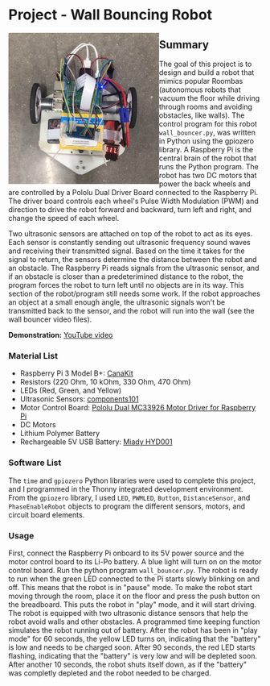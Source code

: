 # Project - Wall Bouncing Robot

<img align="left" src="https://github.com/willward20/Robotics-1/blob/main/Gallery/ArucoFollower.PNG" width="300"/>

## Summary
The goal of this project is to design and build a robot that mimics popular Roombas (autonomous robots that vacuum the floor while driving through rooms and avoiding obstacles, like walls). The control program for this robot `wall_bouncer.py`, was written in Python using the gpiozero library. A Raspberry Pi is the central brain of the robot that runs the Python program. The robot has two DC motors that power the back wheels and are controlled by a Pololu Dual Driver Board connected to the Raspberry Pi. The driver board controls each wheel's Pulse Width Modulation (PWM) and direction to drive the robot forward and backward, turn left and right, and change the speed of each wheel.

Two ultrasonic sensors are attached on top of the robot to act as its eyes. Each sensor is constantly sending out ultrasonic frequency sound waves and receiving their transmitted signal. Based on the time it takes for the signal to return, the sensors determine the distance between the robot and an obstacle. The Raspberry Pi reads signals from the ultrasonic sensor, and if an obstacle is closer than a predeterimined distance to the robot, the program forces the robot to turn left until no objects are in its way. This section of the robot/program still needs some work. If the robot approaches an object at a small enough angle, the ultrasonic signals won't be transmitted back to the sensor, and the robot will run into the wall (see the wall bouncer video files). 

**Demonstration:** [YouTube video](https://www.youtube.com/watch?v=EKU1mnYIODc)

### Material List
* Raspberry Pi 3 Model B+: [CanaKit](https://www.canakit.com/raspberry-pi-3-model-b-plus-starter-kit.html)
* Resistors (220 Ohm, 10 kOhm, 330 Ohm, 470 Ohm)
* LEDs (Red, Green, and Yellow)
* Ultrasonic Sensors: [components101](https://components101.com/sensors/ultrasonic-sensor-working-pinout-datasheet)
* Motor Control Board: [Pololu Dual MC33926 Motor Driver for Raspberry Pi](https://www.pololu.com/product/2755)
* DC Motors
* Lithium Polymer Battery
* Rechargeable 5V USB Battery: [Miady HYD001](https://www.amazon.com/Miady-Portable-Charger-5000mAh-Lightweight/dp/B083VRD7CX)


### Software List
The `time` and `gpiozero` Python libraries were used to complete this project, and I programmed in the Thonny integrated development environment. From the `gpiozero` library, I used `LED`, `PWMLED`, `Button`, `DistanceSensor`, and `PhaseEnableRobot` objects to program the different sensors, motors, and circuit board elements.

### Usage
First, connect the Raspberry Pi onboard to its 5V power source and the motor control board to its Li-Po battery. A blue light will turn on on the motor control board. Run the python program `wall_bouncer.py`. The robot is ready to run when the green LED connected to the Pi starts slowly blinking on and off. This means that the robot is in "pause" mode. To make the robot start moving through the room, place it on the floor and press the push button on the breadboard. This puts the robot in "play" mode, and it will start driving. The robot is equipped with two ultrasonic distance sensors that help the robot avoid walls and other obstacles. 
A programmed time keeping function simulates the robot running out of battery. After the robot has been in "play mode" for 60 seconds, the yellow LED turns on, indicating that the "battery" is low and needs to be charged soon. After 90 seconds, the red LED starts flashing, indicating that the "battery" is very low and will be depleted soon. After another 10 seconds, the robot shuts itself down, as if the "battery" was completly depleted and the robot needed to be charged.
